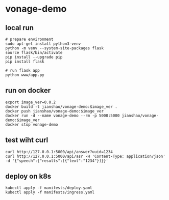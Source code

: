 # vonage-demo

## local run
~~~ shell
# prepare environment
sudo apt-get install python3-venv
python -m venv --system-site-packages flask
source flask/bin/activate
pip install --upgrade pip
pip install flask

# run flask app
python www/app.py
~~~

## run on docker
~~~ shell
export image_ver=0.0.2
docker build -t jianshao/vonage-demo:$image_ver .
docker push jianshao/vonage-demo:$image_ver
docker run -d --name vonage-demo --rm -p 5000:5000 jianshao/vonage-demo:$image_ver
docker stop vonage-demo
~~~

## test wiht curl
~~~ shell
curl http://127.0.0.1:5000/api/answer?uuid=1234
curl http://127.0.0.1:5000/api/asr -H 'Content-Type: application/json' -d '{"speech":{"results":[{"text":"1234"}]}}'
~~~

## deploy on k8s
~~~ shell
kubectl apply -f manifests/deploy.yaml
kubectl apply -f manifests/ingress.yaml
~~~